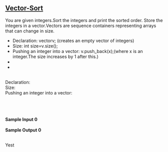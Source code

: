 ## **[Vector-Sort](https://www.hackerrank.com/challenges/vector-sort)** 
You are given integers.Sort the integers and print the sorted order.
Store the integers in a vector.Vectors are sequence containers representing arrays that can change in size.<br><ul><li>Declaration:
vector<int>v; (creates an empty vector of integers)</li><li>Size:
int size=v.size();</li><li>Pushing an integer into a vector:
v.push_back(x);(where x is an integer.The size increases by 1 after this.)</li><li></li><li></li></ul><br>Declaration:<br>Size:<br>Pushing an integer into a vector:<br><br><br><br><br>**Sample Input 0**<br><br>**Sample Output 0**<br><br>

Yest
